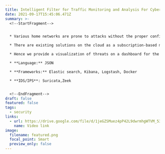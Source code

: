 ```yaml
---
title: Intelligent Filter for Traffic Monitoring and Analysis For Cyber Threats
date: 2021-09-17T15:45:06.471Z
summary: >-
  <!--StartFragment-->


  * Various home networks are prone to attacks without the proper configuration of security rules and firewalls.

  * There are existing solutions on the cloud as a subscription-based model but they are not practical as it is very expensive and suited for large enterprises.

  * Hence we provide a visualization of threats on a dashboard for the users to monitor and take necessary action against threats.

  * **Language:** JSON

  * **Frameworks:** Elastic search, Kibana, Logstash, Docker

  * **IDS/IPS**: Suricata,Zeek


  <!--EndFragment-->
draft: false
featured: false
tags:
  - security
links:
  - url: https://drive.google.com/file/d/1jeGZSMuez4pP42L9dwrmhgWTVM_53e6_/view?resourcekey
    name: Video link
image:
  filename: featured.png
  focal_point: Smart
  preview_only: false
---
```

